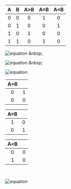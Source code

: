 | **A** | **B** | **A>B** | **A=B** | **A<B** |
| :-: | :-: | :-: | :-: | :-: |
| 0 | 0 | 0 | 1 | 0 |
| 0 | 1 | 0 | 0 | 1 |
| 1 | 0 | 1 | 0 | 0 |
| 1 | 1 | 0 | 1 | 0 |

![equation](https://latex.codecogs.com/gif.latex?y_{A>B}^{SoP}=(A.\bar{B}))
 &nbsp;
 
![equation](https://latex.codecogs.com/gif.latex?y_{A=B}^{SoP}=(A.B)&plus;(\bar{A}.\bar{B}))
 &nbsp;
 
![equation](https://latex.codecogs.com/gif.latex?y_{A<B}^{PoS}=(A&plus;B).(\bar{A}&plus;\bar{B}).(\bar{A}&plus;B))
 &nbsp;
 
|**A>B**||	
| :-: | :-: |
| 0 | 1 |	
| 0 | 0 |	



|**A=B**||	
| :-: | :-: |
| 1 | 0 |	
| 0 | 1 |	



|**A<B**||
| :-: | :-: |
| 0 | 0 |
| 1 | 0 |
&nbsp; 

![equation](https://latex.codecogs.com/gif.latex?y_{A<B}^{PoS,min}=\bar{A}*B) 

